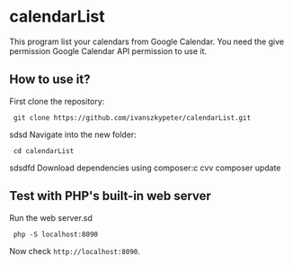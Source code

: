 # calendarList

This program list your calendars from Google Calendar. You need the give permission Google Calendar API permission to use it.

## How to use it?

First clone the repository:

     git clone https://github.com/ivanszkypeter/calendarList.git
sdsd
Navigate into the new folder:

     cd calendarList
sdsdfd
Download dependencies using composer:c
cvv
     composer update
 
## Test with PHP's built-in web server

Run the web server.sd

     php -S localhost:8090

Now check `http://localhost:8090`.
     

